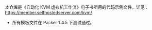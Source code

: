 本仓库是《自动化 KVM 虚拟机工作流》电子书所用的代码示例文件。详见：<https://member.selfhostedserver.com/kvm/>

- 所有模板文件在 Packer 1.4.5 下测试通过。
